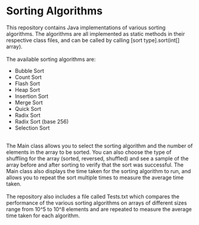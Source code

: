 # Sorting Algorithms

This repository contains Java implementations of various sorting algorithms. The algorithms are all implemented as static methods in their respective class files, and can be called by calling [sort type].sort(int[] array).<br>
<br>
The available sorting algorithms are:
<br>
+ Bubble Sort<br>
+ Count Sort<br>
+ Flash Sort<br>
+ Heap Sort<br>
+ Insertion Sort<br>
+ Merge Sort<br>
+ Quick Sort<br>
+ Radix Sort<br>
+ Radix Sort (base 256)<br>
+ Selection Sort<br>
<br>
The Main class allows you to select the sorting algorithm and the number of elements in the array to be sorted. You can also choose the type of shuffling for the array (sorted, reversed, shuffled) and see a sample of the array before and after sorting to verify that the sort was successful. The Main class also displays the time taken for the sorting algorithm to run, and allows you to repeat the sort multiple times to measure the average time taken.<br>
<br>
The repository also includes a file called Tests.txt which compares the performance of the various sorting algorithms on arrays of different sizes range from 10^5 to 10^8 elements and are repeated to measure the average time taken for each algorithm.
